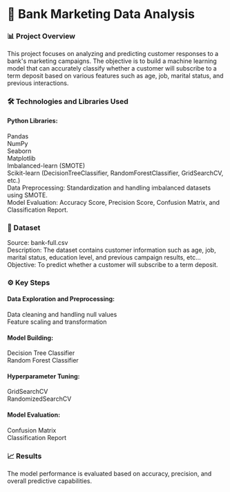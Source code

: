 # 🏦 Bank Marketing Data Analysis
### 📊 Project Overview
This project focuses on analyzing and predicting customer responses to a bank's marketing campaigns. The objective is to build a machine learning model that can accurately classify whether a customer will subscribe to a term deposit based on various features such as age, job, marital status, and previous interactions.

### 🛠️ Technologies and Libraries Used
#### Python Libraries:     
Pandas     
NumPy     
Seaborn     
Matplotlib     
Imbalanced-learn (SMOTE)     
Scikit-learn (DecisionTreeClassifier, RandomForestClassifier, GridSearchCV, etc.)     
Data Preprocessing: Standardization and handling imbalanced datasets using SMOTE.     
Model Evaluation: Accuracy Score, Precision Score, Confusion Matrix, and Classification Report.     

### 📂 Dataset
Source: bank-full.csv     
Description: The dataset contains customer information such as age, job, marital status, education level, and previous campaign results, etc...     
Objective: To predict whether a customer will subscribe to a term deposit.     

### ⚙️ Key Steps
#### Data Exploration and Preprocessing:
Data cleaning and handling null values     
Feature scaling and transformation     

#### Model Building:
Decision Tree Classifier     
Random Forest Classifier       

#### Hyperparameter Tuning:
GridSearchCV     
RandomizedSearchCV      

#### Model Evaluation:
Confusion Matrix     
Classification Report

### 📈 Results
The model performance is evaluated based on accuracy, precision, and overall predictive capabilities.

